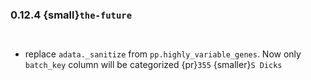 ### 0.12.4 {small}`the-future`

```{rubric} Features
```

```{rubric} Performance
```
* replace `adata._sanitize` from `pp.highly_variable_genes`. Now only `batch_key` column will be categorized {pr}`355` {smaller}`S Dicks`

```{rubric} Bug fixes
```

```{rubric} Misc
```
